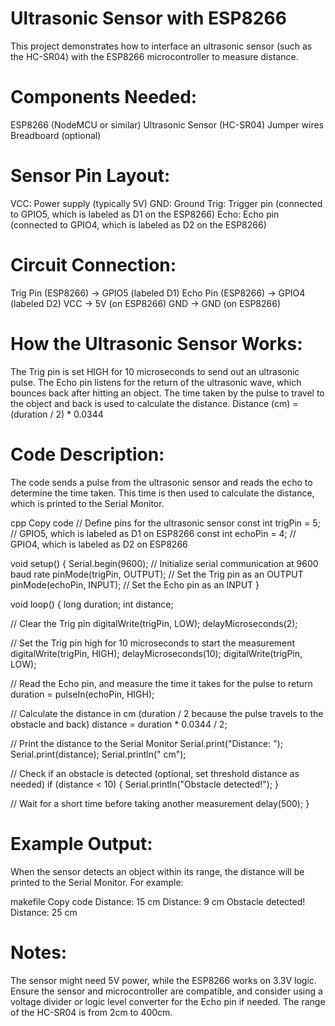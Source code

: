 # Ultrasonic Sensor with ESP8266
This project demonstrates how to interface an ultrasonic sensor (such as the HC-SR04) with the ESP8266 microcontroller to measure distance.

# Components Needed:
ESP8266 (NodeMCU or similar)
Ultrasonic Sensor (HC-SR04)
Jumper wires
Breadboard (optional)

# Sensor Pin Layout:
VCC: Power supply (typically 5V)
GND: Ground
Trig: Trigger pin (connected to GPIO5, which is labeled as D1 on the ESP8266)
Echo: Echo pin (connected to GPIO4, which is labeled as D2 on the ESP8266)

# Circuit Connection:
Trig Pin (ESP8266) -> GPIO5 (labeled D1)
Echo Pin (ESP8266) -> GPIO4 (labeled D2)
VCC -> 5V (on ESP8266)
GND -> GND (on ESP8266)

# How the Ultrasonic Sensor Works:
The Trig pin is set HIGH for 10 microseconds to send out an ultrasonic pulse.
The Echo pin listens for the return of the ultrasonic wave, which bounces back after hitting an object.
The time taken by the pulse to travel to the object and back is used to calculate the distance.
Distance (cm) = (duration / 2) * 0.0344

# Code Description:
The code sends a pulse from the ultrasonic sensor and reads the echo to determine the time taken. This time is then used to calculate the distance, which is printed to the Serial Monitor.

cpp
Copy code
// Define pins for the ultrasonic sensor
const int trigPin = 5;  // GPIO5, which is labeled as D1 on ESP8266
const int echoPin = 4;  // GPIO4, which is labeled as D2 on ESP8266

void setup() {
  Serial.begin(9600);  // Initialize serial communication at 9600 baud rate
  pinMode(trigPin, OUTPUT);  // Set the Trig pin as an OUTPUT
  pinMode(echoPin, INPUT);   // Set the Echo pin as an INPUT
}

void loop() {
  long duration;
  int distance;

  // Clear the Trig pin
  digitalWrite(trigPin, LOW);
  delayMicroseconds(2);

  // Set the Trig pin high for 10 microseconds to start the measurement
  digitalWrite(trigPin, HIGH);
  delayMicroseconds(10);
  digitalWrite(trigPin, LOW);

  // Read the Echo pin, and measure the time it takes for the pulse to return
  duration = pulseIn(echoPin, HIGH);

  // Calculate the distance in cm (duration / 2 because the pulse travels to the obstacle and back)
  distance = duration * 0.0344 / 2;

  // Print the distance to the Serial Monitor
  Serial.print("Distance: ");
  Serial.print(distance);
  Serial.println(" cm");

  // Check if an obstacle is detected (optional, set threshold distance as needed)
  if (distance < 10) {
    Serial.println("Obstacle detected!");
  }

  // Wait for a short time before taking another measurement
  delay(500);
}

# Example Output:
When the sensor detects an object within its range, the distance will be printed to the Serial Monitor. For example:

makefile
Copy code
Distance: 15 cm
Distance: 9 cm
Obstacle detected!
Distance: 25 cm

# Notes:
The sensor might need 5V power, while the ESP8266 works on 3.3V logic. Ensure the sensor and microcontroller are compatible, and consider using a voltage divider or logic level converter for the Echo pin if needed.
The range of the HC-SR04 is from 2cm to 400cm.
